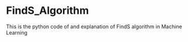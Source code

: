 # FindS_Algorithm
This is the python code of and explanation of FindS algorithm in Machine Learning
